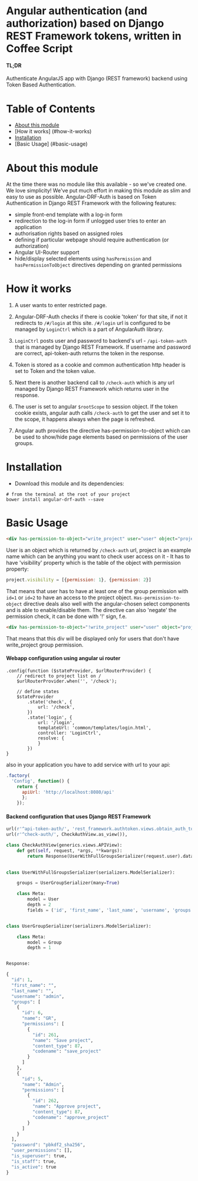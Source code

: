 # Angular authentication (and authorization) based on Django REST Framework tokens, written in Coffee Script

#### TL;DR
Authenticate AngularJS app with Django (REST framework) backend using Token Based Authentication.

# Table of Contents

* [About this module](#about-this-module)
* [How it works] (#how-it-works)
* [Installation](#installation)
* [Basic Usage] (#basic-usage)


# About this module

At the time there was no module like this available - so we've created one. 
We love simplicity! We've put much effort in making this module as slim and easy to use as possible.
Angular-DRF-Auth is based on Token Authentication in Django REST Framework with the following features:

* simple front-end template with a log-in form
* redirection to the log-in form if unlogged user tries to enter an application
* authorisation rights based on assigned roles
* defining if particular webpage should require authentication (or authorization)
* Angular UI-Router support
* hide/display selected elements using ```hasPermission``` and ```hasPermissionToObject``` directives depending on granted permissions

# How it works

1) A user wants to enter restricted page.

2) Angular-DRF-Auth checks if there is cookie 'token' for that site, if not it redirects to ```/#/login``` at this site. 
```/#/login``` url is configured to be managed by ```LoginCtrl``` which is a part of AngularAuth library.

3) ```LoginCtrl``` posts user and password to backend's url - ```/api-token-auth``` that is managed by Django REST Framework. 
If username and password are correct, api-token-auth returns the token in the response.

4) Token is stored as a cookie and common authentication http header is set to Token and the token value.

5) Next there is another backend call to ```/check-auth``` which is any url managed by Django REST Framework which returns user in the response.

6) The user is set to angular ```$rootScope``` to session object. 
If the token cookie exists, angular auth calls ```/check-auth``` to get the user and set it to the scope, it happens always when the page is refreshed.

7) Angular auth provides the directive has-permission-to-object which can be used to show/hide page elements based on permissions of the user groups.
# Installation

* Download this module and its dependencies: 

```shell
# from the terminal at the root of your project
bower install angular-drf-auth --save
```
  
# Basic Usage

```html
<div has-permission-to-object="write_project" user="user" object="project"/>
```
User is an object which is returned by ```/check-auth``` url, project is an example name which can be anything you want to check user access on it - It has to have 'visibility' property which is the table of the object with permission property:

```javascript
project.visibility = [{permission: 1}, {permission: 2}]
```

That means that user has to have at least one of the group permission with ```id=1``` or ```id=2``` to have an access to the project object.
```Has-permission-to-object``` directive deals also well with the angular-chosen select components and is able to enable/disable them. The directive can also 'negate' the permission check, it can be done with '!' sign, f.e.

```html
<div has-permission-to-object="!write_project" user="user" object="project"/>
```

That means that this div will be displayed only for users that don't have write_project group permission.

#### Webapp configuration using angular ui router

```javasrcipt
.config(function ($stateProvider, $urlRouterProvider) {
    // redirect to project list on /
    $urlRouterProvider.when('', '/check');

    // define states
    $stateProvider
        .state('check', {
            url: '/check',
        })
        .state('login', {
            url: '/login',
            templateUrl: 'common/templates/login.html',
            controller: 'LoginCtrl',
            resolve: {
            }
        })
}
```

also in your application you have to add service with url to your api: 

```javascript
.factory(
  'Config', function() { 
    return {
      apiUrl: 'http://localhost:8080/api'
      };
    });
```

#### Backend configuration that uses Django REST Framework

```python
url(r'^api-token-auth/', 'rest_framework.authtoken.views.obtain_auth_token'),
url(r'^check-auth/', CheckAuthView.as_view()),

class CheckAuthView(generics.views.APIView):
    def get(self, request, *args, **kwargs):
        return Response(UserWithFullGroupsSerializer(request.user).data)
        

class UserWithFullGroupsSerializer(serializers.ModelSerializer):

    groups = UserGroupSerializer(many=True)

    class Meta:
        model = User
        depth = 2
        fields = ('id', 'first_name', 'last_name', 'username', 'groups', 'password', 'user_permissions', 'is_superuser', 'is_staff', 'is_active')


class UserGroupSerializer(serializers.ModelSerializer):

    class Meta:
        model = Group
        depth = 1


Response:

{
  "id": 1,
  "first_name": "",
  "last_name": "",
  "username": "admin",
  "groups": [
    {
      "id": 6,
      "name": "GR",
      "permissions": [
        {
          "id": 261,
          "name": "Save project",
          "content_type": 87,
          "codename": "save_project"
        }
      ]
    },
    {
      "id": 5,
      "name": "Admin",
      "permissions": [
        {
          "id": 262,
          "name": "Approve project",
          "content_type": 87,
          "codename": "approve_project"
        }
      ]
    }
  ],
  "password": "pbkdf2_sha256",
  "user_permissions": [],
  "is_superuser": true,
  "is_staff": true,
  "is_active": true
}  
        
```
